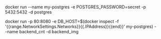 docker run --name my-postgres -e POSTGRES_PASSWORD=secret -p 5432:5432 -d postgres


docker run -p 80:8080  -e DB_HOST=$(docker inspect -f '{{range.NetworkSettings.Networks}}{{.IPAddress}}{{end}}' my-postgres) --name backend_cnt -d backend_img